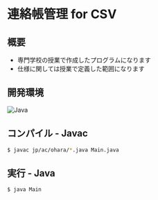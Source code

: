# 連絡帳管理 for CSV

## 概要
* 専門学校の授業で作成したプログラムになります
* 仕様に関しては授業で定義した範囲になります

## 開発環境
![Java](https://img.shields.io/badge/Java-17-blue)

## コンパイル - Javac
~~~sh
$ javac jp/ac/ohara/*.java Main.java
~~~

## 実行 - Java
~~~sh
$ java Main
~~~
